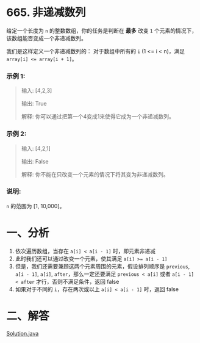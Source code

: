 # 665. 非递减数列

给定一个长度为 `n` 的整数数组，你的任务是判断在 **最多** 改变 `1` 个元素的情况下，该数组能否变成一个非递减数列。

我们是这样定义一个非递减数列的： 对于数组中所有的 `i` (1 <= i < n)，满足 `array[i] <= array[i + 1]`。

### 示例 1:

> 输入: [4,2,3]
>
> 输出: True
>
> 解释: 你可以通过把第一个4变成1来使得它成为一个非递减数列。

### 示例 2:

> 输入: [4,2,1]
>
> 输出: False
>
> 解释: 你不能在只改变一个元素的情况下将其变为非递减数列。

### 说明:

`n` 的范围为 [1, 10,000]。

# 一、分析

1. 依次遍历数组，当存在 `a[i] < a[i - 1]` 时，即元素非递减
2. 此时我们还可以通过改变一个元素，使其满足 `a[i] >= a[i - 1]`
3. 但是，我们还需要兼顾这两个元素周围的元素，假设排列顺序是 `previous`, `a[i - 1]`, `a[i]`, `after`，那么一定还要满足 `previous < a[i]` 或者 `a[i - 1] < after` 才行，否则不满足条件，返回 false
4. 如果对于不同的 `i`，存在两次或以上 `a[i] < a[i - 1]` 时，返回 false

# 二、解答

[Solution.java](https://github.com/afei-cn/LeetCode/blob/master/665.%20Non-decreasing%20Array/src/Solution.java)